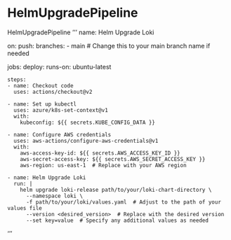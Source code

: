 # HelmUpgradePipeline
HelmUpgradePipeline
’’’
name: Helm Upgrade Loki

on:
  push:
    branches:
      - main  # Change this to your main branch name if needed

jobs:
  deploy:
    runs-on: ubuntu-latest

    steps:
    - name: Checkout code
      uses: actions/checkout@v2

    - name: Set up kubectl
      uses: azure/k8s-set-context@v1
      with:
        kubeconfig: ${{ secrets.KUBE_CONFIG_DATA }}

    - name: Configure AWS credentials
      uses: aws-actions/configure-aws-credentials@v1
      with:
        aws-access-key-id: ${{ secrets.AWS_ACCESS_KEY_ID }}
        aws-secret-access-key: ${{ secrets.AWS_SECRET_ACCESS_KEY }}
        aws-region: us-east-1  # Replace with your AWS region

    - name: Helm Upgrade Loki
      run: |
        helm upgrade loki-release path/to/your/loki-chart-directory \
          --namespace loki \
          -f path/to/your/loki/values.yaml  # Adjust to the path of your values file
          --version <desired_version>  # Replace with the desired version
          --set key=value  # Specify any additional values as needed
‘’’
